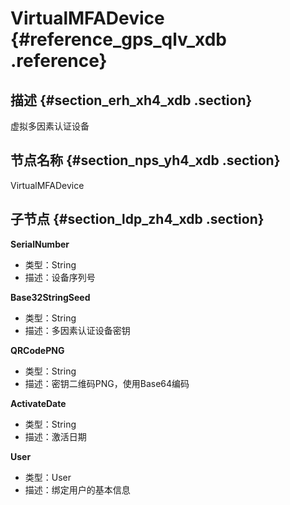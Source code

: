 # VirtualMFADevice {#reference_gps_qlv_xdb .reference}

## 描述 {#section_erh_xh4_xdb .section}

虚拟多因素认证设备

## 节点名称 {#section_nps_yh4_xdb .section}

VirtualMFADevice

## 子节点 {#section_ldp_zh4_xdb .section}

**SerialNumber**

-   类型：String
-   描述：设备序列号

**Base32StringSeed**

-   类型：String
-   描述：多因素认证设备密钥

**QRCodePNG**

-   类型：String
-   描述：密钥二维码PNG，使用Base64编码

**ActivateDate**

-   类型：String
-   描述：激活日期

**User**

-   类型：User
-   描述：绑定用户的基本信息


